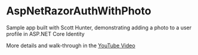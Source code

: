 # AspNetRazorAuthWithPhoto
Sample app built with Scott Hunter, demonstrating adding a photo to a user profile in ASP.NET Core Identity

More details and walk-through in the [YouTube Video](https://www.youtube.com/embed/_Dl35e-7Jt8)
